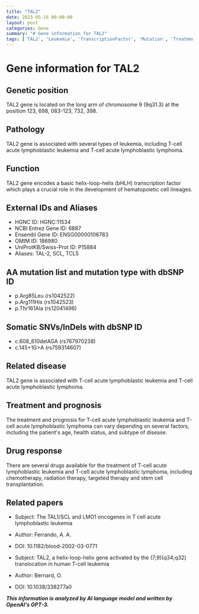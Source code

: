 ```yaml
---
title: "TAL2"
date: 2023-05-16 00:00:00
layout: post
categories: Gene
summary: "# Gene information for TAL2"
tags: ['TAL2', 'Leukemia', 'TranscriptionFactor', 'Mutation', 'Treatment', 'Prognosis', 'DrugResponse', 'Oncogenes']
---
```


# Gene information for TAL2

## Genetic position
TAL2 gene is located on the long arm of chromosome 9 (9q31.3) at the position 123, 698, 083-123, 732, 398.

## Pathology
TAL2 gene is associated with several types of leukemia, including T-cell acute lymphoblastic leukemia and T-cell acute lymphoblastic lymphoma.

## Function 
TAL2 gene encodes a basic helix-loop-helix (bHLH) transcription factor which plays a crucial role in the development of hematopoietic cell lineages.

## External IDs and Aliases
- HGNC ID: HGNC:11534
- NCBI Entrez Gene ID: 6887
- Ensembl Gene ID: ENSG00000106783
- OMIM ID: 186980
- UniProtKB/Swiss-Prot ID: P15884
- Aliases: TAL-2, SCL, TCL5

## AA mutation list and mutation type with dbSNP ID
- p.Arg85Leu (rs1042522)
- p.Arg111His (rs1042523)
- p.Thr161Ala (rs12041496)

## Somatic SNVs/InDels with dbSNP ID
- c.608_610delAGA (rs767970238)
- c.145+1G>A (rs759314607)

## Related disease
TAL2 gene is associated with T-cell acute lymphoblastic leukemia and T-cell acute lymphoblastic lymphoma.

## Treatment and prognosis
The treatment and prognosis for T-cell acute lymphoblastic leukemia and T-cell acute lymphoblastic lymphoma can vary depending on several factors, including the patient's age, health status, and subtype of disease.

## Drug response
There are several drugs available for the treatment of T-cell acute lymphoblastic leukemia and T-cell acute lymphoblastic lymphoma, including chemotherapy, radiation therapy, targeted therapy and stem cell transplantation.

## Related papers
- Subject: The TAL1/SCL and LMO1 oncogenes in T cell acute lymphoblastic leukemia
- Author: Ferrando, A. A.
- DOI: 10.1182/blood-2002-03-0771

- Subject: TAL2, a helix-loop-helix gene activated by the (7;9)(q34;q32) translocation in human T-cell leukemia
- Author: Bernard, O.
- DOI: 10.1038/338277a0

**_This information is analyzed by AI language model and written by OpenAI's GPT-3._**